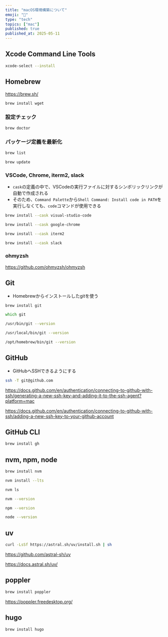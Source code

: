 ```yaml
---
title: "macOS環境構築について"
emoji: "🍎"
type: "tech"
topics: ["mac"]
published: true
published_at: 2025-05-11
---
```


## Xcode Command Line Tools

```zsh
xcode-select --install
```

## Homebrew

https://brew.sh/

```zsh
brew install wget
```

### 設定チェック

```zsh
brew doctor
```

### パッケージ定義を最新化

```zsh
brew list
```

```zsh
brew update
```

### VSCode, Chrome, iterm2, slack

- `cask`の定義の中で、VSCodeの実行ファイルに対するシンボリックリンクが自動で作成される
- そのため、`Command Palette`から`Shell Command: Install code in PATH`を実行しなくても、`code`コマンドが使用できる

```zsh
brew install --cask visual-studio-code
```

```zsh
brew install --cask google-chrome
```

```zsh
brew install --cask iterm2
```

```zsh
brew install --cask slack
```

### ohmyzsh

https://github.com/ohmyzsh/ohmyzsh

## Git

- Homebrewからインストールしたgitを使う

```zsh
brew install git
```

```zsh
which git
```

```zsh
/usr/bin/git --version
```

```zsh
/usr/local/bin/git --version
```

```zsh
/opt/homebrew/bin/git --version
```

## GitHub

- GitHubへSSHできるようにする

```zsh
ssh -T git@github.com
```

https://docs.github.com/en/authentication/connecting-to-github-with-ssh/generating-a-new-ssh-key-and-adding-it-to-the-ssh-agent?platform=mac

https://docs.github.com/en/authentication/connecting-to-github-with-ssh/adding-a-new-ssh-key-to-your-github-account

## GitHub CLI

```zsh
brew install gh
```

## nvm, npm, node

```zsh
brew install nvm
```

```zsh
nvm install --lts
```

```zsh
nvm ls
```

```zsh
nvm --version
```

```zsh
npm --version
```

```zsh
node --version
```

## uv

```zsh
curl -LsSf https://astral.sh/uv/install.sh | sh
```

https://github.com/astral-sh/uv

https://docs.astral.sh/uv/

## poppler

```zsh
brew install poppler
```

https://poppler.freedesktop.org/

## hugo

```zsh
brew install hugo
```

